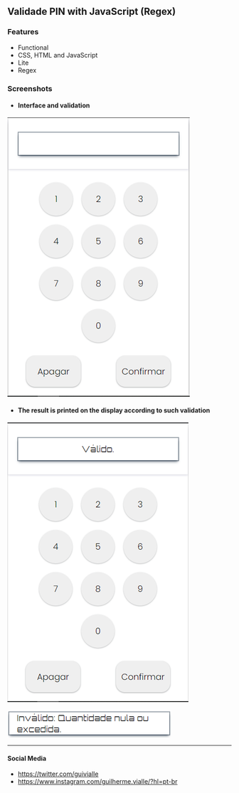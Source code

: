 
## Validade PIN with JavaScript (Regex)

### Features

- Functional
- CSS, HTML and JavaScript
- Lite
- Regex

### Screenshots
- #### Interface and validation

![](https://github.com/guilhermevialle/Validate-PIN/blob/main/Validate%20PIN/Screenshots/capture.PNG)

- #### The result is printed on the display according to such validation

![](https://github.com/guilhermevialle/Validate-PIN/blob/main/Validate%20PIN/Screenshots/capture2.PNG)

![](https://github.com/guilhermevialle/Validate-PIN/blob/main/Validate%20PIN/Screenshots/capture3.PNG)

------------

#### Social Media

- https://twitter.com/guivialle
- https://www.instagram.com/guilherme.vialle/?hl=pt-br
